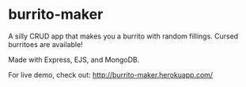 # burrito-maker
A silly CRUD app that makes you a burrito with random fillings. Cursed burritoes are available!

Made with Express, EJS, and MongoDB.

For live demo, check out: 
http://burrito-maker.herokuapp.com/



